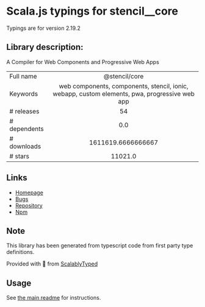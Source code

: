 
# Scala.js typings for stencil__core

Typings are for version 2.19.2

## Library description:
A Compiler for Web Components and Progressive Web Apps

|                    |                 |
| ------------------ | :-------------: |
| Full name          | @stencil/core |
| Keywords           | web components, components, stencil, ionic, webapp, custom elements, pwa, progressive web app |
| # releases         | 54 |
| # dependents       | 0.0 |
| # downloads        | 1611619.6666666667 |
| # stars            | 11021.0 |

## Links
- [Homepage](https://stenciljs.com/)
- [Bugs](https://github.com/ionic-team/stencil/issues)
- [Repository](https://github.com/ionic-team/stencil)
- [Npm](https://www.npmjs.com/package/%40stencil%2Fcore)
    


## Note
This library has been generated from typescript code from first party type definitions.

Provided with :purple_heart: from [ScalablyTyped](https://github.com/oyvindberg/ScalablyTyped)

## Usage
See [the main readme](../../readme.md) for instructions.


